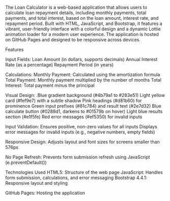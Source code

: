 The Loan Calculator is a web-based application that allows users to calculate loan repayment details, including monthly payments, total payments, and total interest, based on the loan amount, interest rate, and repayment period. Built with HTML, JavaScript, and Bootstrap, it features a vibrant, user-friendly interface with a colorful design and a dynamic Lottie animation loader for a modern user experience. The application is hosted on GitHub Pages and designed to be responsive across devices.

Features

Input Fields:
Loan Amount (in dollars, supports decimals)
Annual Interest Rate (as a percentage)
Repayment Period (in years)


Calculations:
Monthly Payment: Calculated using the amortization formula
Total Payment: Monthly payment multiplied by the number of months
Total Interest: Total payment minus the principal


Visual Design:
.Blue gradient background (#4b79a1 to #283e51)
Light yellow card (#fef9e7) with a subtle shadow
Pink headings (#d81b60) for prominence
Green input prefixes (#81c784) and result text (#2e7d32)
Blue calculate button (#0288d1, darkens to #01579b on hover)
Light blue results section (#e1f5fe)
Red error messages (#ef5350) for invalid inputs


Input Validation:
Ensures positive, non-zero values for all inputs
Displays error messages for invalid inputs (e.g., negative numbers, empty fields)


Responsive Design:
Adjusts layout and font sizes for screens smaller than 576px


No Page Refresh:
Prevents form submission refresh using JavaScript (e.preventDefault())


Technologies Used
HTML5: Structure of the web page
JavaScript: Handles form submission, calculations, and error messaging
Bootstrap 4.4.1: Responsive layout and styling

GitHub Pages: Hosting the application
